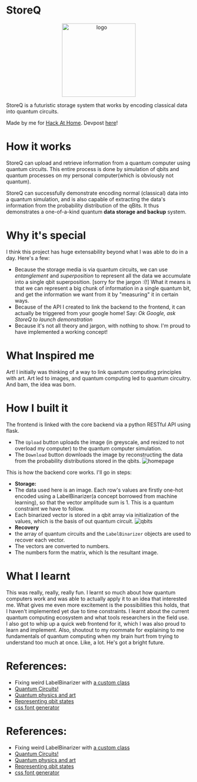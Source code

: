 # StoreQ
<p align="center">
    <img src="https://user-images.githubusercontent.com/17317792/80913639-b2962e00-8d78-11ea-80c9-7ab2a0959d28.png" alt="logo" width="200">
</p>
StoreQ is a futuristic storage system that works by encoding classical data into quantum circuits.

Made by me for [Hack At Home](https://hack-at-home.devpost.com/). Devpost [here](https://devpost.com/software/storeq)!

# How it works
StoreQ can upload and retrieve information from a quantum computer using quantum circuits. This entire process is done by simulation of qbits and quantum processes on my personal computer(which is obviously not quantum). 

StoreQ can successfully demonstrate encoding normal (classical) data into a quantum simulation, and is also capable of extracting the data's information from the probability distribution of the qBits. It thus demonstrates a one-of-a-kind quantum **data storage and backup** system.

# Why it's special
I think this project has huge extensability beyond what I was able to do in a day. Here's a few:
* Because the storage media is via quantum circuits, we can use *entanglement* and *superposition* to represent all the data we accumulate into a single qbit superposition. [sorry for the jargon :(!] What it means is that we can represent a big chunk of information in a single quantum bit, and get the information we want from it by "measuring" it in certain ways.
* Because of the API I created to link the backend to the frontend, it can actually be triggered from your google home! Say: *Ok Google, ask StoreQ to launch demonstration*
* Because it's not all theory and jargon, with nothing to show. I'm proud to have implemented a working concept!


# What Inspired me
Art! I initially was thinking of a way to link quantum computing principles with art. Art led to images, and quantum computing led to quantum circuitry. And bam, the idea was born. 

# How I built it
The frontend is linked with the core backend via a python RESTful API using flask.
* The `Upload` button uploads the image (in greyscale, and resized to not overload my computer) to the quantum computer simulation.
* The `Download` button downloads the image by reconstructing the data from the probability distributions stored in the qbits.
![homepage](https://user-images.githubusercontent.com/17317792/80913338-79f55500-8d76-11ea-9208-25a3d7605f7c.png)

 This is how the backend core works. I'll go in steps:
* **Storage:**
* The data used here is an image. Each row's values are firstly one-hot encoded using a LabelBinarizer(a concept borrowed from machine learning), so that the vector amplitude sum is 1. This is a quantum constraint we have to follow.
* Each binarized vector is stored in a qbit array via initialization of the values, which is the basis of out quantum circuit.
![qbits](https://user-images.githubusercontent.com/17317792/80913326-68ac4880-8d76-11ea-8450-d10e35846671.png)
* **Recovery**
* the array of quantum circuits and the `LabelBinarizer` objects are used to recover each vector.
* The vectors are converted to numbers. 
* The numbers  form the matrix, which Is the resultant image.




# What I learnt
This was really, really, really fun. I learnt so much about how quantum computers work and was able to actually apply it to an idea that interested me. What gives me even more excitement is the possibilities this holds, that I haven't implemented yet due to time constraints.
I learnt about the current quantum computing ecosystem and what tools researchers in the field use. I also got to whip up a quick web frontend for it, which I was also proud to learn and implement.
Also, shoutout to my roommate for explaining to me fundamentals of quantum computing when my brain hurt from trying to understand too much at once. Like, a lot. He's got a bright future.



# References:
* Fixing weird LabelBinarizer with [a custom class](https://stackoverflow.com/questions/31947140/sklearn-labelbinarizer-returns-vector-when-there-are-2-classes)
* [Quantum Circuits!](https://towardsdatascience.com/building-your-own-quantum-circuits-in-python-e9031b548fa7)
* [Quantum physics and art](https://artdesign.unsw.edu.au/whats-on/news/quantum-physicists-take-art-class-rethink-their-view-reality)
* [Representing qbit states](https://qiskit.org/textbook/ch-states/representing-qubit-states.html)
* [css font generator](https://html-css-js.com/css/generator/font/)
# References:
* Fixing weird LabelBinarizer with [a custom class](https://stackoverflow.com/questions/31947140/sklearn-labelbinarizer-returns-vector-when-there-are-2-classes)
* [Quantum Circuits!](https://towardsdatascience.com/building-your-own-quantum-circuits-in-python-e9031b548fa7)
* [Quantum physics and art](https://artdesign.unsw.edu.au/whats-on/news/quantum-physicists-take-art-class-rethink-their-view-reality)
* [Representing qbit states](https://qiskit.org/textbook/ch-states/representing-qubit-states.html)
* [css font generator](https://html-css-js.com/css/generator/font/)